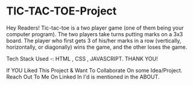 # TIC-TAC-TOE-Project

Hey Readers!
Tic-tac-toe is a two player game (one of them being your computer program). 
The two players take turns putting marks on a 3x3 board. 
The player who first gets 3 of his/her marks in a row 
(vertically, horizontally, or diagonally) wins the game, and the other loses the game.

Tech Stack Used -: HTML , CSS , JAVASCRIPT.
THANK YOU!

If YOU Liked This Project & Want To
Collaborate On some Idea/Project.
Reach Out To Me On 
Linked In
I'd is mentioned in the ABOUT.
